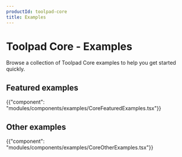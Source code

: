 ```yaml
---
productId: toolpad-core
title: Examples
---
```


# Toolpad Core - Examples

<p class="description">Browse a collection of Toolpad Core examples to help you get started quickly.</p>

## Featured examples

{{"component": "modules/components/examples/CoreFeaturedExamples.tsx"}}

## Other examples

{{"component": "modules/components/examples/CoreOtherExamples.tsx"}}
